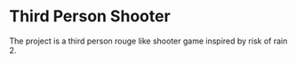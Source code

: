 # Third Person Shooter
The project is a third person rouge like shooter game inspired by risk of rain 2.
